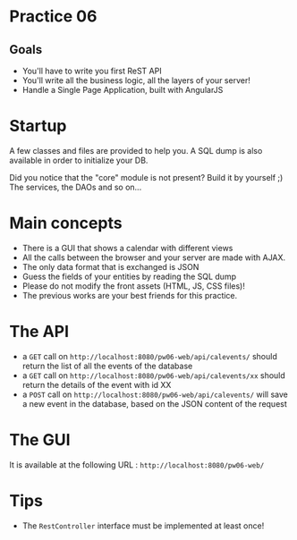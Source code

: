# Practice 06

## Goals
* You'll have to write you first ReST API
* You'll write all the business logic, all the layers of your server!
* Handle a Single Page Application, built with AngularJS

# Startup
A few classes and files are provided to help you. A SQL dump is also available in order to initialize your DB.

Did you notice that the "core" module is not present? Build it by yourself ;) The services, the DAOs and so on...

# Main concepts
* There is a GUI that shows a calendar with different views
* All the calls between the browser and your server are made with AJAX.
* The only data format that is exchanged is JSON
* Guess the fields of your entities by reading the SQL dump
* Please do not modify the front assets (HTML, JS, CSS files)!
* The previous works are your best friends for this practice.

# The API

* a `GET` call on `http://localhost:8080/pw06-web/api/calevents/` should return the list of all the events of the database
* a `GET` call on `http://localhost:8080/pw06-web/api/calevents/xx` should return the details of the event with id XX
* a `POST` call on `http://localhost:8080/pw06-web/api/calevents/` will save a new event in the database, based on the JSON content of the request 

# The GUI
It is available at the following URL : `http://localhost:8080/pw06-web/`

# Tips
* The `RestController` interface must be implemented at least once!